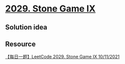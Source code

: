 # [2029. Stone Game IX](https://leetcode.com/problems/stone-game-ix/)

## Solution idea


## Resource
[【每日一题】LeetCode 2029. Stone Game IX 10/11/2021](https://www.youtube.com/watch?v=8MTch2zTOoY&ab_channel=HuifengGuan)